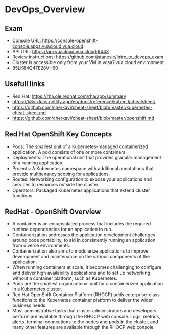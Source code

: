 # DevOps_Overview

## Exam

- Console URL: https://console-openshift-console.apps.vuacloud.vua.cloud 
- API URL:  https://api.vuacloud.vua.cloud:6443 
- Review instructions: https://github.com/jstanesic/intro_to_devops_exam
- Cluster is accessible only from your VM in vcsa7.vua.cloud environment
- 85LK84Q47E28VH60

## Usefull links

- Red Hat: https://rha.ole.redhat.com/rha/app/summary
- https://k8s-docs.netlify.app/en/docs/reference/kubectl/cheatsheet/
- https://github.com/cherkavi/cheat-sheet/blob/master/kubernetes-cheat-sheet.md
- https://github.com/cherkavi/cheat-sheet/blob/master/openshift.md

## Red Hat OpenShift Key Concepts

- Pods: The smallest unit of a Kubernetes-managed containerized application. A pod consists of one or more containers.
- Deployments: The operational unit that provides granular management of a running application.
- Projects: A Kubernetes namespace with additional annotations that provide multitenancy scoping for applications.
- Routes: Networking configuration to expose your applications and services to resources outside the cluster.
- Operators: Packaged Kubernetes applications that extend cluster functions.

## RedHat - OpenShift Overview

- A container is an encapsulated process that includes the required runtime dependencies for an application to run.
- Containerization addresses the application development challenges around code portability, to aid in consistently running an application from diverse environments.
- Containerization also aims to modularize applications to improve development and maintenance on the various components of the application.
- When running containers at scale, it becomes challenging to configure and deliver high availability applications and to set up networking without a container platform, such as Kubernetes.
- Pods are the smallest organizational unit for a containerized application in a Kubernetes cluster.
- Red Hat OpenShift Container Platform (RHOCP) adds enterprise-class functions to the Kubernetes container platform to deliver the wider business needs.
- Most administrative tasks that cluster administrators and developers perform are available through the RHOCP web console.
Logs, metrics, alerts, terminal connections to the nodes and pods in the cluster, and many other features are available through the RHOCP web console.